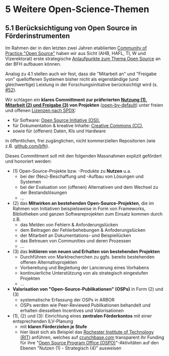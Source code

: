 # 5	Weitere Open-Science-Themen
## 5.1 Berücksichtigung von Open Source in Förderinstrumenten

Im Rahmen der in den letzten zwei Jahren etablierten [Community of Practice "Open Source"](https://bfh.github.io/contact#bfhchopensource) haben wir aus Sicht (AHB, HAFL, TI, W und Vizerektorat) erste strategische [Anlaufpunkte zum Thema Open Source](http://bfh.ch/opensource) an der BFH aufbauen können.

Analog zu 4.1 stellen auch wir fest, dass die "Mitarbeit an" und "Freigabe von" quelloffenen Systemen bisher nicht als eigenständige (und gleichwertige) Leistung in der Forschungsinitiative berücksichtigt wird (s. [#52](https://github.com/bfh/opensource/issues/52)).

Wir schlagen ein **klares Committment zur präferierten [Nutzung (1), Mitarbeit (2) und Freigabe (3)](https://bfh.github.io) von Projekten** ([open-by-default](https://en.wikipedia.org/wiki/Open_by_default)) unter freien und offenen [Lizenzen nach SPDX](https://spdx.org/licenses/): 
   - für Software: [Open Source Initiative (OSI)](https://opensource.org/license),
   - für Dokumentation & kreative Inhalte: [Creative Commons (CC)](https://creativecommons.org/cclicenses/),
   - sowie für (offenen) Daten, KIs und Hardware

in öffentlichen, frei zugänglichen, nicht kommerziellen Repositorien (wie z.B. [github.com/bfh](https://github.com/bfh)).

Dieses Committment soll mit den folgenden Massnahmen explizit gefördert und honoriert werden:
 - (1) Open-Source-Projekte bzw. -Produkte zu **Nutzen** u.a. 
   - bei der (Neu)-Beschaffung und -Aufbau von Lösungen und Systemen
   - bei der Evaluation von (offenen) Alternativen und dem Wechsel zu der Bestandslösungen
   - ...
 - (2) das **Mitwirken an bestehenden Open-Source-Projekten**, die im Rahmen von Initiativen beispielsweise in Form von Frameworks, Bibliotheken und ganzen Softwareprojekten zum Einsatz kommen durch z.B.
   - das Melden von Fehlern & Anforderungslücken 
   - dem Beitragen der Fehlerbehebungen & Anfoderungslücken
   - der Mitarbeit an Dokumentations- und Beispiellücken
   - das Betreuen von Communities und deren Prozessen
   - ...
 - (3) das **Initiieren von neuen und Erhalten von bestehenden Projekten**
   - Durchführen von Marktrecherchen zu ggfs. bereits bestehenden offenen Alternativprojekten
   - Vorbereitung und Begleitung der Lancierung eines Vorhabens
   - kontinuierliche Unterstützung von als strategisch eingestufen Projekten 
   - ...
 - **Valorisation von "Open-Source-Publikationen" (OSPs)** in Form (2) und (3)
   - systematische Erfassung der OSPs in ARBOR
   - OSPs werden wie Peer-Reviewed Publikationen behandelt und erhalten diesselben Incentives und Valorisationen
 - (1), (2) und (3): Einrichtung eines **zentralen Förderkontos** mit einer entsprechenden ILV-Planung
   - mit **klaren Förderzielen je Stufe**
   - hier lässt sich als Beispiel das [Rochester Institute of Technology (RIT)](https://landscape.todogroup.org/?item=ospo-adopter--ospo-ad-pter--rochester-institute-of-technology-adopter) anführen, welches auf [crunchbase.com](https://www.crunchbase.com/organization/rochester-institute-of-technology) transparent ihr Funding für ihre "[Open Source Program Office (OSPO)](https://digital-sustainability.github.io/module-eoss-ospo101/module3/#what-is-an-open-source-program-office)"-Aktivitäten auf den Ebenen "Nutzen (1) - Strategisch (4)" ausweisen
